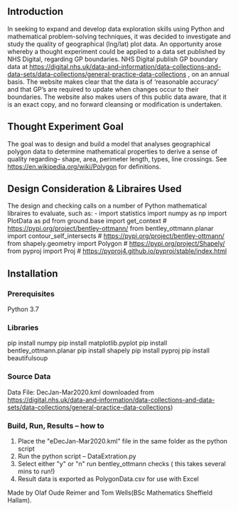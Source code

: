 ## Introduction
In seeking to expand and develop data exploration skills using Python and mathematical problem-solving techniques, it was decided to investigate and study the quality of geographical (lng/lat) plot data.  An opportunity arose whereby a thought experiment could be applied to a data set published by NHS Digital, regarding GP boundaries.
NHS Digital publish GP boundary data at https://digital.nhs.uk/data-and-information/data-collections-and-data-sets/data-collections/general-practice-data-collections , on an annual basis. The website makes clear that the data is of ‘reasonable accuracy’ and that GP’s are required to update when changes occur to their boundaries.  The website also makes users of this public data aware, that it is an exact copy, and no forward cleansing or modification is undertaken.

## Thought Experiment Goal
The goal was to design and build a model that analyses geographical polygon data to determine mathematical properties to derive a sense of quality regarding– shape, area, perimeter length, types, line crossings. See https://en.wikipedia.org/wiki/Polygon for definitions.

## Design Consideration & Libraires Used
The design and checking calls on a number of Python mathematical libraires to evaluate, such as: -
import statistics
import numpy as np
import PlotData as pd
from ground.base import get_context  # https://pypi.org/project/bentley-ottmann/
from bentley_ottmann.planar import contour_self_intersects  # https://pypi.org/project/bentley-ottmann/
from shapely.geometry import Polygon  # https://pypi.org/project/Shapely/
from pyproj import Proj  # https://pyproj4.github.io/pyproj/stable/index.html

## Installation
### Prerequisites
Python 3.7
### Libraries
pip install numpy
pip install matplotlib.pyplot
pip install bentley_ottmann.planar
pip install shapely
pip install pyproj
pip install beautifulsoup


### Source Data
Data File: DecJan-Mar2020.kml downloaded from https://digital.nhs.uk/data-and-information/data-collections-and-data-sets/data-collections/general-practice-data-collections)</br>

### Build, Run, Results – how to
1. Place the "eDecJan-Mar2020.kml" file in the same folder as the python script
2. Run the python script – DataExtration.py
3. Select either "y" or "n" run bentley_ottmann checks ( this takes several mins to run!)
4. Result data is exported as PolygonData.csv for use with Excel

Made by Olaf Oude Reimer and Tom Wells(BSc Mathematics Sheffield Hallam).